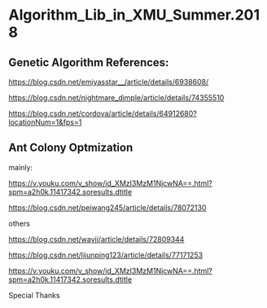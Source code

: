 # Algorithm_Lib_in_XMU_Summer.2018

## Genetic Algorithm References:

https://blog.csdn.net/emiyasstar__/article/details/6938608/

https://blog.csdn.net/nightmare_dimple/article/details/74355510

https://blog.csdn.net/cordova/article/details/64912680?locationNum=1&fps=1



## Ant Colony Optmization

mainly:

https://v.youku.com/v_show/id_XMzI3MzM1NjcwNA==.html?spm=a2h0k.11417342.soresults.dtitle

https://blog.csdn.net/peiwang245/article/details/78072130

others

https://blog.csdn.net/wayjj/article/details/72809344 

https://blog.csdn.net/lijunping123/article/details/77171253

https://v.youku.com/v_show/id_XMzI3MzM1NjcwNA==.html?spm=a2h0k.11417342.soresults.dtitle



Special Thanks
